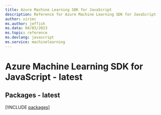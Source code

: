 ```yaml
---
title: Azure Machine Learning SDK for JavaScript
description: Reference for Azure Machine Learning SDK for JavaScript
author: xirzec
ms.author: jeffish
ms.data: 04/03/2023
ms.topic: reference
ms.devlang: javascript
ms.service: machinelearning
---
```

# Azure Machine Learning SDK for JavaScript - latest
## Packages - latest
[!INCLUDE [packages](machine-learning-index.md)]